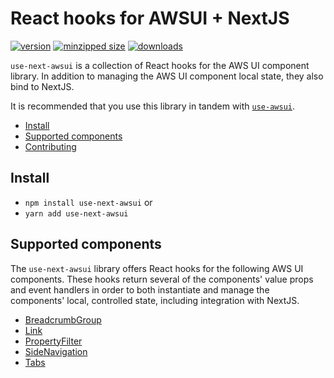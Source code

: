 # React hooks for AWSUI + NextJS

[![version](https://img.shields.io/npm/v/use-next-awsui.svg)](https://www.npmjs.com/package/use-next-awsui)
[![minzipped size](https://img.shields.io/bundlephobia/minzip/use-next-awsui.svg)](https://www.npmjs.com/package/use-next-awsui)
[![downloads](https://img.shields.io/npm/dt/use-next-awsui.svg)](https://www.npmjs.com/package/use-next-awsui)

`use-next-awsui` is a collection of React hooks for the AWS UI component
library. In addition to managing the AWS UI component local state, they also
bind to NextJS.

It is recommended that you use this library in tandem with
[`use-awsui`](https://www.npmjs.com/package/use-awsui).

- [Install](#install)
- [Supported components](#supported-components)
- [Contributing](#contributing)

## Install

- `npm install use-next-awsui` or
- `yarn add use-next-awsui`

## Supported components

The `use-next-awsui` library offers React hooks for the following AWS UI
components. These hooks return several of the components' value props and event
handlers in order to both instantiate and manage the components' local,
controlled state, including integration with NextJS.

- [BreadcrumbGroup](https://github.com/CharlesStover/quisi.do/blob/main/packages/use-next-awsui/docs/use-breadcrumb-group.md)
- [Link](https://github.com/CharlesStover/quisi.do/blob/main/packages/use-next-awsui/docs/use-link.md)
- [PropertyFilter](https://github.com/CharlesStover/quisi.do/blob/main/packages/use-next-awsui/docs/use-property-filter.md)
- [SideNavigation](https://github.com/CharlesStover/quisi.do/blob/main/packages/use-next-awsui/docs/use-side-navigation.md)
- [Tabs](https://github.com/CharlesStover/quisi.do/blob/main/packages/use-next-awsui/docs/use-tabs.md)
